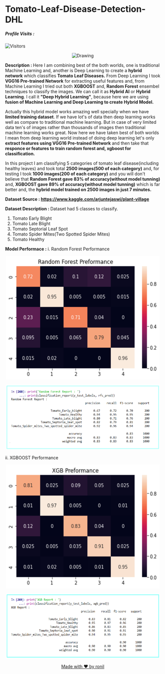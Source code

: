 # Tomato-Leaf-Disease-Detection-DHL

##### Profile Visits :
![Visitors](https://visitor-badge.glitch.me/badge?page_id=ronylpatil.&left_color=lightgrey&right_color=red&left_text=visitors)

<p align="center">
  <img class="center" src ="https://www.treehugger.com/thmb/mjY1JW6RxThRl_Yvv4XaGaBPPTY=/768x0/filters:no_upscale():max_bytes(150000):strip_icc():format(webp)/GettyImages-175396800-a15ecff03062438894935715d9550479.jpg" alt="Drawing" style="width: 1350px; height: 600px">
</p>

<b>Description : </b>
Here I am combining best of the both worlds, one is traditional Machine Learning and, another is Deep Learning to create a __hybrid network__ which classifies __Tomato Leaf Diseases.__
From Deep Learning I took __VGG16 Pre-trained Network__ for extracting useful features and, from Machine Learning I tried out both __XGBOOST__ and, __Random Forest__ ensembel techniques to classify the images. We can call it as __Hybrid AI__ or __Hybrid Learning__. I call it __"Deep Hybrid Learning"__, because here we are using __fusion of Machine Learning and Deep Learning to create Hybrid Model.__ 
               
Actually this hybrid model works amazing well specially when we have __limited training dataset__.
               If we have lot's of data then deep learning works well as compare to traditional machine learning. But in case of very limited data
               ten's of images rather than thousands of images then traditional machine learning works great. Now here we have taken best 
               of both worlds I mean from deep learning world instead of doing deep learning let's only __extract features using VGG16 Pre-trained Network__ and then take that __responce or features to train random forest and, xgboost for classification.__ 

In this project I am classifying 5 categories of tomato leaf disease(including healthy leaves) and took total __2500 images(500 of each category)__ and, for testing I took __1000 images(200 of each category)__ and you will don't believe that __Random Forest gave 83% of accuracy(without model tunning)__ and, __XGBOOST gave 89% of accuracy(without model tunning)__ which is far better and, the __hybrid model trained on 2500 images in just 7 minutes.__   
               
<b>Dataset Source : https://www.kaggle.com/arjuntejaswi/plant-village</b>

<b>Dataset Description : </b> Dataset had 5 classes to classify.
  1. Tomato Early Blight
  2. Tomato Late Blight
  3. Tomato Septorial Leaf Spot
  4. Tomato Spider Mites(Two Spotted Spider Mites)
  5. Tomato Healthy

<b>Model Performace :</b>
i. Random Forest Performance 
<p align="center">
  <img class="center" src ="/sample/random forest cm.png" alt="Drawing" style="width: 500px; height: 400px">
</p>

<p align="center">
  <img class="center" src ="/sample/random forest cr.png" alt="Drawing" style="width: 500px; height: 210px">
</p>

ii. XGBOOST Performance 
<p align="center">
  <img class="center" src ="/sample/xgb cm.png" alt="Drawing" style="width: 500px; height: 400px">
</p>

<p align="center">
  <img class="center" src ="/sample/xgb cr.png" alt="Drawing" style="width: 500px; height: 210px">
</p>

<p align="center">
  <a href="https://www.linkedin.com/in/ronylpatil/">Made with ❤ by ronil</a>
</p>
